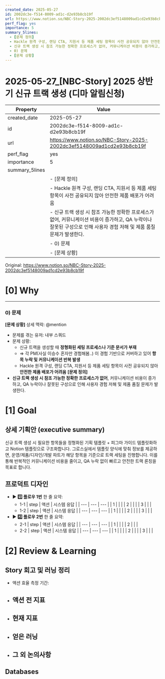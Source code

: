 ```yaml
---
created_date: 2025-05-27
id: 2002dc3e-f514-8009-ad1c-d2e93b8cb19f
url: https://www.notion.so/NBC-Story-2025-2002dc3ef5148009ad1cd2e93b8cb19f
perf_flag: yes
importance: 5
summary_5lines:
  - [문제 정의]
  - Hackle 원격 구성, 랜딩 CTA, 지원서 등 제품 세팅 항목이 사전 공유되지 않아 안전한 제품 배포가 어려움
  - 신규 트랙 생성 시 참조 가능한 정확한 프로세스가 없어, 커뮤니케이션 비용이 증가하고, QA 누락이나 잘못된 구성으로 인해 사용자 경험 저해 및 제품 품질 문제가 발생한다.
  - 0) 문제
  - [문제 상황]
---
```


# 2025-05-27_[NBC-Story] 2025 상반기 신규 트랙 생성 (디마 알림신청)

| Property | Value |
| --- | --- |
| created_date | 2025-05-27 |
| id | 2002dc3e-f514-8009-ad1c-d2e93b8cb19f |
| url | https://www.notion.so/NBC-Story-2025-2002dc3ef5148009ad1cd2e93b8cb19f |
| perf_flag | yes |
| importance | 5 |
| summary_5lines | |
|  | - [문제 정의] |
|  | - Hackle 원격 구성, 랜딩 CTA, 지원서 등 제품 세팅 항목이 사전 공유되지 않아 안전한 제품 배포가 어려움 |
|  | - 신규 트랙 생성 시 참조 가능한 정확한 프로세스가 없어, 커뮤니케이션 비용이 증가하고, QA 누락이나 잘못된 구성으로 인해 사용자 경험 저해 및 제품 품질 문제가 발생한다. |
|  | - 0) 문제 |
|  | - [문제 상황] |

Original: https://www.notion.so/NBC-Story-2025-2002dc3ef5148009ad1cd2e93b8cb19f

# [0] Why

---

### 0) 문제
**[문제 상황]**
상세 맥락: @mention
- 문제를 겪는 유저: 내부 스쿼드
- 문제 상황:
  - 신규 트랙을 생성할 때 **정형화된 세팅 프로세스나 기준 문서가 부재**
  - ⇒ 각 PM(사실 이승수 혼자만 경험해봄..) 이 경험 기반으로 커버하고 있어 **항목 누락 및 커뮤니케이션 반복 발생**
  - Hackle 원격 구성, 랜딩 CTA, 지원서 등 제품 세팅 항목이 사전 공유되지 않아 **안전한 제품 배포가 어려움**
**[문제 정의]**
- **신규 트랙 생성 시 참조 가능한 정확한 프로세스가 없어**, 커뮤니케이션 비용이 증가하고, QA 누락이나 잘못된 구성으로 인해 사용자 경험 저해 및 제품 품질 문제가 발생한다.

# [1] Goal

## 상세 기획안 (executive summary)
신규 트랙 생성 시 필요한 항목들을 정형화된 기획 템플릿 + 피그마 가이드 템플릿화하고 Notion 템플릿으로 구조화합니다.
그로스실에서 템플릿 양식에 맞춰 정보를 제공하면, 운영/제품/디자인/개발 파트가 해당 항목을 기준으로 트랙 세팅을 진행합니다.
이를 통해 반복적인 커뮤니케이션 비용을 줄이고, QA 누락 없이 빠르고 안전한 트랙 론칭을 목표로 합니다.

## 프로덕트 디자인
- ▶ **1️⃣ 플로우 1번**
  한 줄 요약:
  - 1-1
| step | 액션 | 시스템 응답 |
| --- | --- | --- |
| 1 |  |  |
| 2 |  |  |
| 3 |  |  |
  - 1-2
| step | 액션 | 시스템 응답 |
| --- | --- | --- |
| 1 |  |  |
| 2 |  |  |
| 3 |  |  |
- ▶ **2️⃣ 플로우 2번**
  한 줄 요약:
  - 2-1
| step | 액션 | 시스템 응답 |
| --- | --- | --- |
| 1 |  |  |
| 2 |  |  |
  - 2-2
| step | 액션 | 시스템 응답 |
| --- | --- | --- |
| 1 |  |  |
| 2 |  |  |
| 3 |  |  |

# [2] Review & Learning

## Story 회고 및 러닝 정리
- 액션 효율 측정 기간: 
- 액션 전 지표
  - 
- 현재 지표
  - 
- 얻은 러닝
  - 
- 그 외 논의사항
  -

## Databases
